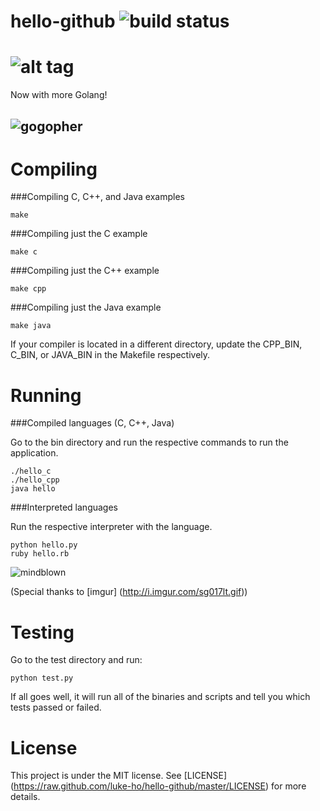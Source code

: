 hello-github ![build status](https://travis-ci.org/luke-ho/hello-github.svg?branch=master)
============

![alt tag](https://raw.github.com/luke-ho/hello-github/master/img/hello_github.png)
============

Now with more Golang!

![gogopher](http://glenda.cat-v.org/friends/gordon-the-gopher.png) 
-----------

Compiling
============

###Compiling C, C++, and Java examples

    make

###Compiling just the C example

    make c

###Compiling just the C++ example

    make cpp

###Compiling just the Java example

    make java

If your compiler is located in a different directory, update the CPP_BIN, C_BIN, or JAVA_BIN in the Makefile respectively.

Running 
============

###Compiled languages (C, C++, Java)

Go to the bin directory and run the respective commands to run the application.

    ./hello_c
    ./hello_cpp
    java hello

###Interpreted languages

Run the respective interpreter with the language.

    python hello.py
    ruby hello.rb

![mindblown](https://raw.github.com/luke-ho/hello-github/master/img/mind_blown.gif) 

(Special thanks to [imgur] (http://i.imgur.com/sg017lt.gif))

Testing
============

Go to the test directory and run:

    python test.py

If all goes well, it will run all of the binaries and scripts and tell you which tests passed or failed. 
    

License
============

This project is under the MIT license. See [LICENSE] (https://raw.github.com/luke-ho/hello-github/master/LICENSE) for more details.

